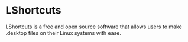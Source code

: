 # LShortcuts
LShortcuts is a free and open source software that allows users to make .desktop files on their Linux systems with ease.
